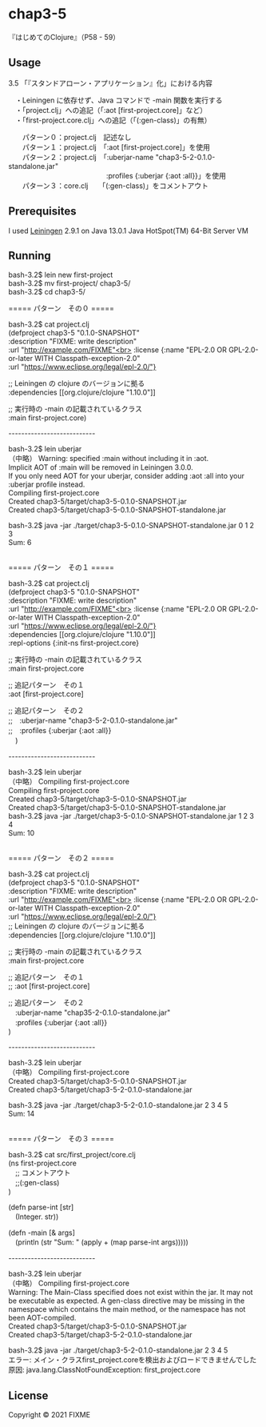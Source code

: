 # chap3-5

『はじめてのClojure』（P58 - 59）

## Usage

3.5 「『スタンドアローン・アプリケーション』化」における内容<br>

　・Leiningen に依存せず、Java コマンドで -main 関数を実行する<br>
　・「project.clj」への追記（「:aot [first-project.core]」など）<br>
　・「first-project.core.clj」への追記（「(:gen-class)」の有無）<br>

　　パターン０：project.clj　記述なし<br>
　　パターン１：project.clj　「:aot [first-project.core]」を使用<br>
　　パターン２：project.clj　「:uberjar-name "chap3-5-2-0.1.0-standalone.jar"<br>
　　　　　　　　　　　　　　:profiles {:uberjar {:aot :all}}」を使用<br>
　　パターン３：core.clj　　「(:gen-class)」をコメントアウト<br>


## Prerequisites

I used [Leiningen][1] 2.9.1 on Java 13.0.1 Java HotSpot(TM) 64-Bit Server VM<br>

[1]: https://github.com/technomancy/leiningen<br>


## Running

bash-3.2$ lein new first-project<br>
bash-3.2$ mv first-project/ chap3-5/<br>
bash-3.2$ cd chap3-5/<br>

===== パターン　その０ =====<br>

bash-3.2$ cat project.clj<br>
(defproject chap3-5 "0.1.0-SNAPSHOT"<br>
  :description "FIXME: write description"<br>
  :url "http://example.com/FIXME"<br>
  :license {:name "EPL-2.0 OR GPL-2.0-or-later WITH Classpath-exception-2.0"<br>
            :url "https://www.eclipse.org/legal/epl-2.0/"}<br>

;; Leiningen の clojure のバージョンに拠る<br>
  :dependencies [[org.clojure/clojure "1.10.0"]]<br>

;; 実行時の -main の記載されているクラス<br>
  :main first-project.core)<br>

---------------------------<br>

bash-3.2$ lein uberjar<br>
（中略）
Warning: specified :main without including it in :aot. <br>
Implicit AOT of :main will be removed in Leiningen 3.0.0. <br>
If you only need AOT for your uberjar, consider adding :aot :all into your<br>
:uberjar profile instead.<br>
Compiling first-project.core<br>
Created chap3-5/target/chap3-5-0.1.0-SNAPSHOT.jar<br>
Created chap3-5/target/chap3-5-0.1.0-SNAPSHOT-standalone.jar<br>

bash-3.2$ java -jar ./target/chap3-5-0.1.0-SNAPSHOT-standalone.jar 0 1 2 3<br>
Sum: 6<br><br>


===== パターン　その１ =====<br>

bash-3.2$ cat project.clj<br>
(defproject chap3-5 "0.1.0-SNAPSHOT"<br>
  :description "FIXME: write description"<br>
  :url "http://example.com/FIXME"<br>
  :license {:name "EPL-2.0 OR GPL-2.0-or-later WITH Classpath-exception-2.0"<br>
            :url "https://www.eclipse.org/legal/epl-2.0/"}<br>
  :dependencies [[org.clojure/clojure "1.10.0"]]<br>
  :repl-options {:init-ns first-project.core}<br>

;; 実行時の -main の記載されているクラス<br>
  :main first-project.core<br>

;; 追記パターン　その１<br>
  :aot [first-project.core]<br>

;; 追記パターン　その２<br>
;;　:uberjar-name "chap3-5-2-0.1.0-standalone.jar"<br>
;;　:profiles {:uberjar {:aot :all}}<br>
　)<br>

---------------------------<br>

bash-3.2$ lein uberjar<br>
（中略）
Compiling first-project.core<br>
Compiling first-project.core<br>
Created chap3-5/target/chap3-5-0.1.0-SNAPSHOT.jar<br>
Created chap3-5/target/chap3-5-0.1.0-SNAPSHOT-standalone.jar<br>
bash-3.2$ java -jar ./target/chap3-5-0.1.0-SNAPSHOT-standalone.jar 1 2 3 4<br>
Sum: 10<br><br>


===== パターン　その２ =====<br>

bash-3.2$ cat project.clj<br>
(defproject chap3-5 "0.1.0-SNAPSHOT"<br>
  :description "FIXME: write description"<br>
  :url "http://example.com/FIXME"<br>
  :license {:name "EPL-2.0 OR GPL-2.0-or-later WITH Classpath-exception-2.0"<br>
            :url "https://www.eclipse.org/legal/epl-2.0/"}<br>
;; Leiningen の clojure のバージョンに拠る<br>
  :dependencies [[org.clojure/clojure "1.10.0"]]<br>

;; 実行時の -main の記載されているクラス<br>
  :main first-project.core<br>

;; 追記パターン　その１<br>
;;  :aot [first-project.core]<br>

;; 追記パターン　その２<br>
　:uberjar-name "chap35-2-0.1.0-standalone.jar"<br>
　:profiles {:uberjar {:aot :all}}<br>
  )<br>

---------------------------<br>

bash-3.2$ lein uberjar<br>
（中略）
Compiling first-project.core<br>
Created chap3-5/target/chap3-5-0.1.0-SNAPSHOT.jar<br>
Created chap3-5/target/chap3-5-2-0.1.0-standalone.jar<br>

bash-3.2$ java -jar ./target/chap3-5-2-0.1.0-standalone.jar 2 3 4 5<br>
Sum: 14<br><br>


===== パターン　その３ =====<br>

bash-3.2$ cat src/first_project/core.clj<br>
(ns first-project.core<br>
　;; コメントアウト<br>
　;;(:gen-class)<br>
)<br>

(defn parse-int [str]<br>
　(Integer. str))<br>

(defn -main [& args]<br>
　(println (str "Sum: " (apply + (map parse-int args)))))<br>

---------------------------<br>

bash-3.2$ lein uberjar<br>
（中略）
Compiling first-project.core<br>
Warning: The Main-Class specified does not exist within the jar. It may not be executable as expected. A gen-class directive may be missing in the namespace which contains the main method, or the namespace has not been AOT-compiled.<br>
Created chap3-5/target/chap3-5-0.1.0-SNAPSHOT.jar<br>
Created chap3-5/target/chap3-5-2-0.1.0-standalone.jar<br>

bash-3.2$ java -jar ./target/chap3-5-2-0.1.0-standalone.jar 2 3 4 5<br>
エラー: メイン・クラスfirst_project.coreを検出およびロードできませんでした<br>
原因: java.lang.ClassNotFoundException: first_project.core<br>


## License

Copyright © 2021 FIXME
